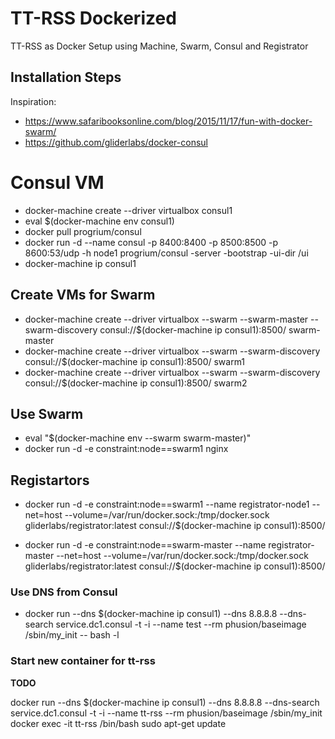 # TT-RSS Dockerized

TT-RSS as Docker Setup using Machine, Swarm, Consul and Registrator

## Installation Steps

Inspiration:

* https://www.safaribooksonline.com/blog/2015/11/17/fun-with-docker-swarm/
* https://github.com/gliderlabs/docker-consul

# Consul VM

* docker-machine create --driver virtualbox consul1 
* eval $(docker-machine env consul1)
* docker pull progrium/consul
* docker run -d --name consul -p 8400:8400 -p 8500:8500 -p 8600:53/udp -h node1 progrium/consul -server -bootstrap -ui-dir /ui
* docker-machine ip consul1


## Create VMs for Swarm

* docker-machine create --driver virtualbox --swarm --swarm-master --swarm-discovery consul://$(docker-machine ip consul1):8500/ swarm-master
* docker-machine create --driver virtualbox --swarm --swarm-discovery consul://$(docker-machine ip consul1):8500/ swarm1 
* docker-machine create --driver virtualbox --swarm --swarm-discovery consul://$(docker-machine ip consul1):8500/ swarm2


## Use Swarm

* eval "$(docker-machine env --swarm swarm-master)"
* docker run -d -e constraint:node==swarm1 nginx

## Registartors

* docker run -d -e constraint:node==swarm1 --name registrator-node1 --net=host --volume=/var/run/docker.sock:/tmp/docker.sock gliderlabs/registrator:latest consul://$(docker-machine ip consul1):8500/

* docker run -d -e constraint:node==swarm-master --name registrator-master --net=host --volume=/var/run/docker.sock:/tmp/docker.sock gliderlabs/registrator:latest consul://$(docker-machine ip consul1):8500/


### Use DNS from Consul

* docker run --dns $(docker-machine ip consul1) --dns 8.8.8.8 --dns-search service.dc1.consul -t -i --name test --rm   phusion/baseimage /sbin/my_init -- bash -l

### Start new container for tt-rss

**TODO**

docker run --dns $(docker-machine ip consul1) --dns 8.8.8.8 --dns-search service.dc1.consul -t -i --name tt-rss --rm   phusion/baseimage /sbin/my_init 
docker exec -it tt-rss /bin/bash
sudo apt-get update